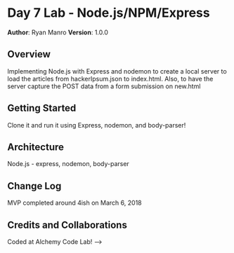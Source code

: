 # Day 7 Lab - Node.js/NPM/Express

**Author**: Ryan Manro
**Version**: 1.0.0

## Overview
Implementing Node.js with Express and nodemon to create a local server to load the articles from hackerIpsum.json to index.html. Also, to have the server capture the POST data from a form submission on new.html

## Getting Started
Clone it and run it using Express, nodemon, and body-parser!

## Architecture
Node.js - express, nodemon, body-parser

## Change Log
MVP completed around 4ish on March 6, 2018

## Credits and Collaborations
Coded at Alchemy Code Lab!
-->
